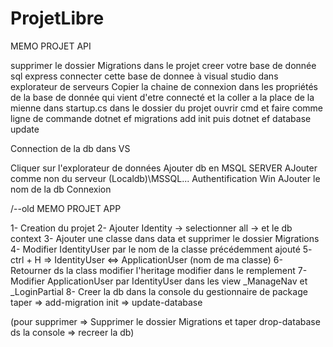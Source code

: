 # ProjetLibre

MEMO PROJET API

supprimer le dossier Migrations dans le projet
creer votre base de donnée sql express
connecter cette base de donnee à visual studio dans explorateur de serveurs
Copier la chaine de connexion dans les propriétés de la base de donnée qui vient d'etre connecté
et la coller a la place de la mienne dans startup.cs
dans le dossier du projet ouvrir cmd et faire comme ligne de commande dotnet ef migrations add init
puis dotnet ef database update


Connection de la db dans VS

Cliquer sur l'explorateur de données 
Ajouter db en MSQL SERVER
AJouter comme non du serveur (Localdb)\MSSQL...
Authentification Win
AJouter le nom de la db 
Connexion


/--old
MEMO PROJET APP

1- Creation du projet
2- Ajouter Identity -> selectionner all -> et le db context
3- Ajouter une classe dans data et supprimer le dossier Migrations
4- Modifier IdentityUser par le nom de la classe précédemment ajouté
5- ctrl + H => IdentityUser <=> ApplicationUser (nom de ma classe)
6- Retourner ds la class modifier l'heritage modifier dans le remplement
7- Modifier ApplicationUser par IdentityUser  dans les view _ManageNav et _LoginPartial
8- Creer la db dans la console du gestionnaire de package taper
	 => add-migration init
	 => update-database

(pour supprimer => Supprimer le dossier Migrations et taper drop-database ds la console => recreer la db)




